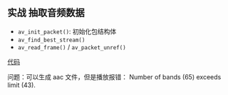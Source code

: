 ## 实战 抽取音频数据

- `av_init_packet()`: 初始化包结构体
- `av_find_best_stream()`
- `av_read_frame()` / `av_packet_unref()`

[代码](../basic/extra_audio.c)

问题：可以生成 aac 文件，但是播放报错：
Number of bands (65) exceeds limit (43).
